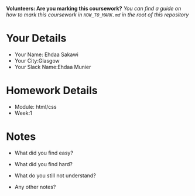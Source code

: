 <!--

The title for your pull request should be made in this format

CITY CLASS_NO - FIRST_NAME LAST_NAME - MODULE - WEEK_NO

For example,

London Class 7 - Chris Owen - HTML/CSS - Week 1

Please complete the details below this message

-->

**Volunteers: Are you marking this coursework?** _You can find a guide on how to mark this coursework in `HOW_TO_MARK.md` in the root of this repository_

# Your Details

- Your Name: Ehdaa Sakawi
- Your City:Glasgow
- Your Slack Name:Ehdaa Munier

# Homework Details

- Module: html/css
- Week:1

# Notes

- What did you find easy?

- What did you find hard?

- What do you still not understand?

- Any other notes?
